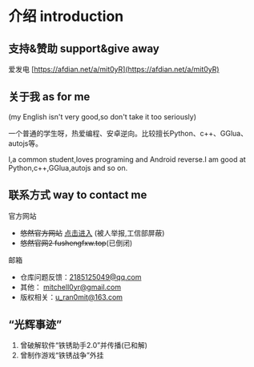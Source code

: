 # 介绍 introduction
## 支持&赞助    support&give away
爱发电 [https://afdian.net/a/mit0yR](https://afdian.net/a/mit0yR)
## 关于我    as for me
(my English isn't very good,so don't take it too seriously)

一个普通的学生呀，热爱编程、安卓逆向。比较擅长Python、c++、GGlua、autojs等。

I,a common student,loves programing and Android reverse.I am good at Python,c++,GGlua,autojs and so on.

## 联系方式    way to contact me
官方网站
- ~~悠然官方网站~~ [点击进入](http://www.u-ran.top) (被人举报,工信部屏蔽)
- ~~悠然官网2 fushengfxw.top~~(已倒闭)

邮箱
- 仓库问题反馈：2185125049@qq.com
- 其他： mitchell0yr@gmail.com
- 版权相关：u_ran0mit@163.com
## “光辉事迹”
1. 曾破解软件“铁锈助手2.0”并传播(已和解)
2. 曾制作游戏“铁锈战争”外挂
